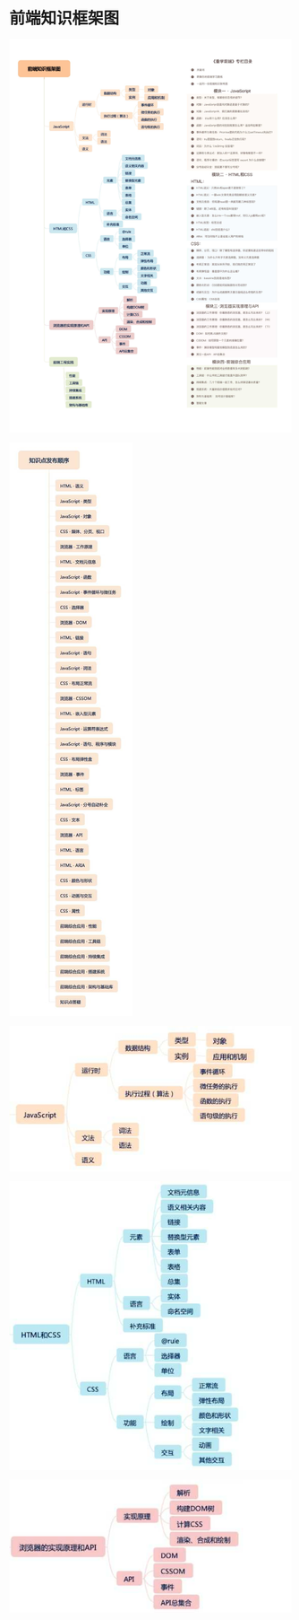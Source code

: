 # 前端知识框架图

![](/frontend/WechatIMG183.jpeg)

![](/frontend/WechatIMG182.jpeg)

![](/frontend/WechatIMG181.jpeg)

![](/frontend/WechatIMG180.jpeg)

![](/frontend/WechatIMG179.jpeg)
